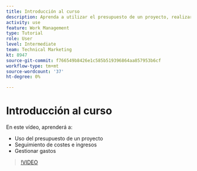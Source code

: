 ```yaml
---
title: Introducción al curso
description: Aprenda a utilizar el presupuesto de un proyecto, realizar un seguimiento de los costes y los ingresos y gestionar los gastos en [!DNL  Workfront].
activity: use
feature: Work Management
type: Tutorial
role: User
level: Intermediate
team: Technical Marketing
kt: 8947
source-git-commit: f766549b8426e1c585b519396864aa857953b6cf
workflow-type: tm+mt
source-wordcount: '37'
ht-degree: 0%

---
```


# Introducción al curso

En este vídeo, aprenderá a:

* Uso del presupuesto de un proyecto
* Seguimiento de costes e ingresos
* Gestionar gastos

>[!VIDEO](https://video.tv.adobe.com/v/335207/?quality=12)
